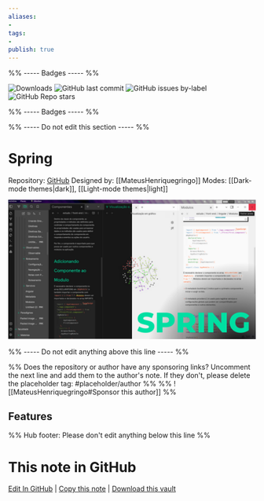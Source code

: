 ```yaml
---
aliases:
- 
tags: 
- 
publish: true
---
```


%% ----- Badges ----- %%

![Downloads](https://img.shields.io/badge/downloads-1927-573E7A?style=for-the-badge&logo=)
![GitHub last commit](https://img.shields.io/github/last-commit/MateusHenriquegringo/spring-theme-obsidian?color=573E7A&label=last%20update&logo=github&style=for-the-badge)
![GitHub issues by-label](https://img.shields.io/github/issues/MateusHenriquegringo/spring-theme-obsidian/help%20wanted?color=573E7A&logo=github&style=for-the-badge) 
![GitHub Repo stars](https://img.shields.io/github/stars/MateusHenriquegringo/spring-theme-obsidian?color=573E7A&logo=github&style=for-the-badge)

%% ----- Badges ----- %%

%% ----- Do not edit this section ----- %%

# Spring

Repository: [GitHub](https://github.com/MateusHenriquegringo/spring-theme-obsidian)
Designed by: [[MateusHenriquegringo]]
Modes: [[Dark-mode themes|dark]], [[Light-mode themes|light]]



![screenshot](https://github.com/MateusHenriquegringo/spring-theme-obsidian/raw/HEAD/SPRING.png)

%% ----- Do not edit anything above this line ----- %% 

%% Does the repository or author have any sponsoring links? Uncomment the next line and add them to the author's note. If they don't, please delete the placeholder tag: #placeholder/author %%
%% ![[MateusHenriquegringo#Sponsor this author]] %%


## Features



%% Hub footer: Please don't edit anything below this line %%

# This note in GitHub

<span class="git-footer">[Edit In GitHub](https://github.dev/obsidian-community/obsidian-hub/blob/main/02%20-%20Community%20Expansions/02.05%20All%20Community%20Expansions/Themes/Spring.md "git-hub-edit-note") | [Copy this note](https://raw.githubusercontent.com/obsidian-community/obsidian-hub/main/02%20-%20Community%20Expansions/02.05%20All%20Community%20Expansions/Themes/Spring.md "git-hub-copy-note") | [Download this vault](https://github.com/obsidian-community/obsidian-hub/archive/refs/heads/main.zip "git-hub-download-vault") </span>
